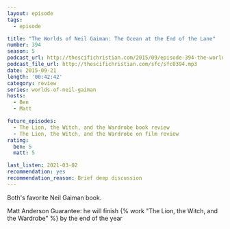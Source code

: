 ```yaml
---
layout: episode
tags:
  - episode

title: "The Worlds of Neil Gaiman: The Ocean at the End of the Lane"
number: 394
season: 5
podcast_url: http://thescifichristian.com/2015/09/episode-394-the-worlds-of-neil-gaiman-the-ocean-at-the-end-of-the-lane/
podcast_file_url: http://thescifichristian.com/sfc/sfc0394.mp3
date: 2015-09-21
length: '00:42:42'
category: review
series: worlds-of-neil-gaiman
hosts:
  - Ben
  - Matt

future_episodes:
  - The Lion, the Witch, and the Wardrobe book review
  - The Lion, the Witch, and the Wardrobe on film review
rating:
  ben: 5
  matt: 5

last_listen: 2021-03-02
recommendation: yes
recommendation_reason: Brief deep discussion
---
```


Both's favorite Neil Gaiman book.

Matt Anderson Guarantee: he will finish {% work "The Lion, the Witch, and the Wardrobe" %} by the end of the year